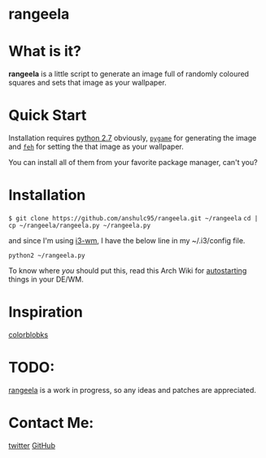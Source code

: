 # rangeela

# What is it?

**rangeela** is a little script to generate an image full of randomly coloured
squares and sets that image as your wallpaper. 

# Quick Start

Installation requires [python 2.7](https://docs.python.org/2/) obviously,
[`pygame`](http://www.pygame.org/news.html) for generating the image and 
[`feh`](https://wiki.archlinux.org/index.php/Feh) for setting the that image as your wallpaper.

You can install all of them from your favorite package manager, can't you?

# Installation

`$ git clone https://github.com/anshulc95/rangeela.git ~/rangeela`
`cd | cp ~/rangeela/rangeela.py ~/rangeela.py`

and since I'm using [i3-wm](https://i3wm.org/), I have the below line in my ~/.i3/config file.

```
python2 ~/rangeela.py
```

To know where *you* should put this, read this Arch Wiki for [autostarting](https://wiki.archlinux.org/index.php/Autostarting) 
things in your DE/WM.

# Inspiration

[colorblobks](https://github.com/zzggbb/colorblocks)

# TODO:

[rangeela](https://github.com/anshulc95/rangeela) is a work in progress, so any
ideas and patches are appreciated.

# Contact Me:

[twitter](https://twitter.com/anshulc95)
[GitHub](https://github.com/anshulc95)
